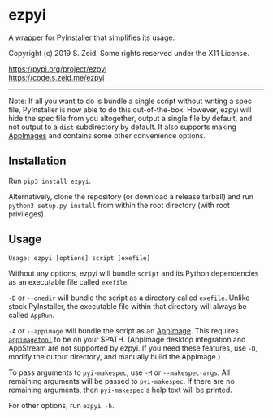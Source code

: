 ezpyi
=====

A wrapper for PyInstaller that simplifies its usage.

Copyright (c) 2019 S. Zeid.  Some rights reserved under the X11 License.

<https://pypi.org/project/ezpyi>  
<https://code.s.zeid.me/ezpyi>

*                        *                        *                        *

Note:  If all you want to do is bundle a single script without writing a
spec file, PyInstaller is now able to do this out-of-the-box.  However,
ezpyi will hide the spec file from you altogether, output a single file
by default, and not output to a `dist` subdirectory by default.  It also
supports making [AppImages][AppImage] and contains some other convenience
options.


Installation
------------

Run `pip3 install ezpyi`.

Alternatively, clone the repository (or download a release tarball)
and run `python3 setup.py install` from within the root directory
(with root privileges).


Usage
-----

    Usage: ezpyi [options] script [exefile]

Without any options, ezpyi will bundle `script` and its Python dependencies
as an executable file called `exefile`.

`-D` or `--onedir` will bundle the script as a directory called `exefile`.
Unlike stock PyInstaller, the executable file within that directory will
always be called `AppRun`.

`-A` or `--appimage` will bundle the script as an [AppImage][AppImage].
This requires [`appimagetool`][appimagetool] to be on your $PATH.  (AppImage
desktop integration and AppStream are not supported by ezpyi.  If you need
these features, use `-D`, modify the output directory, and manually build
the AppImage.)

To pass arguments to `pyi-makespec`, use `-M` or `--makespec-args`.  All
remaining arguments will be passed to `pyi-makespec`.  If there are no
remaining arguments, then `pyi-makespec`'s help text will be printed.

For other options, run `ezpyi -h`.


[AppImage]: https://github.com/AppImage/AppImageKit
[appimagetool]: https://github.com/AppImage/AppImageKit/releases
